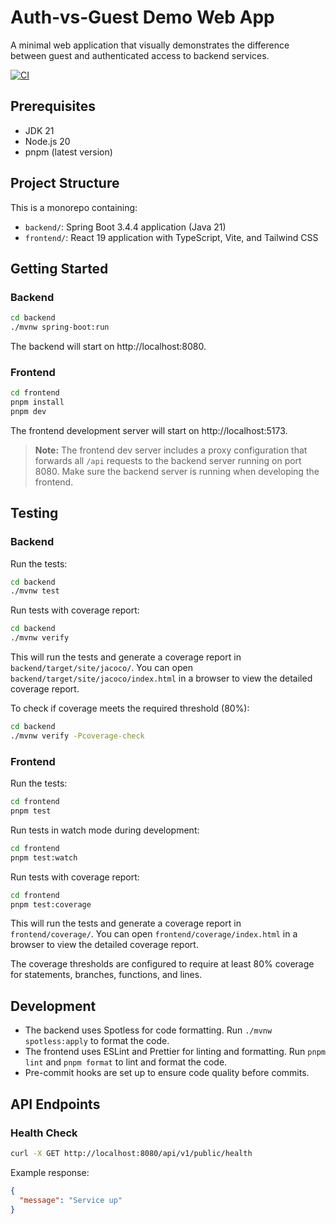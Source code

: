 # Auth‑vs‑Guest Demo Web App

A minimal web application that visually demonstrates the difference between guest and authenticated access to backend services.

[![CI](https://github.com/[your-username]/oidc-auth-react-springboot-demo/actions/workflows/ci.yml/badge.svg)](https://github.com/[your-username]/oidc-auth-react-springboot-demo/actions/workflows/ci.yml)

## Prerequisites

- JDK 21
- Node.js 20
- pnpm (latest version)

## Project Structure

This is a monorepo containing:

- `backend/`: Spring Boot 3.4.4 application (Java 21)
- `frontend/`: React 19 application with TypeScript, Vite, and Tailwind CSS

## Getting Started

### Backend

```bash
cd backend
./mvnw spring-boot:run
```

The backend will start on http://localhost:8080.

### Frontend

```bash
cd frontend
pnpm install
pnpm dev
```

The frontend development server will start on http://localhost:5173.

> **Note:** The frontend dev server includes a proxy configuration that forwards all `/api` requests to the backend server running on port 8080. Make sure the backend server is running when developing the frontend.

## Testing

### Backend

Run the tests:

```bash
cd backend
./mvnw test
```

Run tests with coverage report:

```bash
cd backend
./mvnw verify
```

This will run the tests and generate a coverage report in `backend/target/site/jacoco/`. You can open `backend/target/site/jacoco/index.html` in a browser to view the detailed coverage report.

To check if coverage meets the required threshold (80%):

```bash
cd backend
./mvnw verify -Pcoverage-check
```

### Frontend

Run the tests:

```bash
cd frontend
pnpm test
```

Run tests in watch mode during development:

```bash
cd frontend
pnpm test:watch
```

Run tests with coverage report:

```bash
cd frontend
pnpm test:coverage
```

This will run the tests and generate a coverage report in `frontend/coverage/`. You can open `frontend/coverage/index.html` in a browser to view the detailed coverage report.

The coverage thresholds are configured to require at least 80% coverage for statements, branches, functions, and lines.

## Development

- The backend uses Spotless for code formatting. Run `./mvnw spotless:apply` to format the code.
- The frontend uses ESLint and Prettier for linting and formatting. Run `pnpm lint` and `pnpm format` to lint and format the code.
- Pre-commit hooks are set up to ensure code quality before commits.

## API Endpoints

### Health Check

```bash
curl -X GET http://localhost:8080/api/v1/public/health
```

Example response:
```json
{
  "message": "Service up"
}
```
